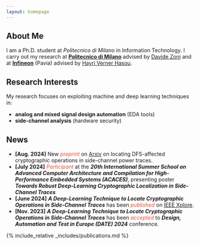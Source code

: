 ```yaml
---
layout: homepage
---
```


## About Me

I am a Ph.D. student at *Politecnico di Milano* in Information Technology.
I carry out my research at **[Politecnico di Milano](https://www.polimi.it/)**
advised by [Davide Zoni](https://zoni.faculty.polimi.it/) 
and at  **[Infineon](https://www.infineon.com/)** (Pavia) 
advised by [Hayri Verner Hasou](https://www.linkedin.com/in/hayri/?locale=it_IT).

## Research Interests
My research focuses on exploiting machine and deep learning 
techniques in:
- **analog and mixed signal design automation** (EDA tools)
- **side-channel analysis** (hardware security)

## News

- **[Aug. 2024]** New <i style="color:#e74d3c">preprint</i> on [Arxiv](https://arxiv.org/abs/2408.06296) on locating DFS-affected
	cryptographic operations in side-channel power traces.
- **[July 2024]** <i style="color:#e74d3c">Participant</i> at the ***20th International Summer School on Advanced Computer Architecture 
	and Compilation for High-Performance Embedded Systems (ACACES)***, presenting poster 
	***Towards Robust Deep-Learning Cryptographic Localization in Side-Channel Traces***
- **[June 2024]** ***A Deep-Learning Technique to Locate Cryptographic Operations in Side-Channel Traces*** 
	has been <i style="color:#e74d3c">published</i> on [IEEE Xplore](https://ieeexplore.ieee.org/document/10546758).
- **[Nov. 2023]** ***A Deep-Learning Technique to Locate Cryptographic Operations in Side-Channel Traces*** 
	has been <i style="color:#e74d3c">accepted</i> to ***Design, Automation and Test in Europe (DATE) 2024*** conference.

{% include_relative _includes/publications.md %}
